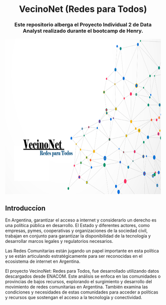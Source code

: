 <center><h1>VecinoNet (Redes para Todos)</h1></center>
<center><h3>Este repositorio alberga el Proyecto Individual 2 de Data Analyst realizado durante el bootcamp de Henry.</h3></center>

<center>

<img src="./images/vecinonet.png" alt="VecinoNet_ENACOM" width="800" height="500"/>

</center>

## Introduccíon
<p>En Argentina, garantizar el acceso a internet y considerarlo un derecho es una política pública en desarrollo. El Estado y diferentes actores, como empresas, pymes, cooperativas y organizaciones de la sociedad civil, trabajan en conjunto para garantizar la disponibilidad de la tecnología y desarrollar marcos legales y regulatorios necesarios.</p>

<p>Las Redes Comunitarias están jugando un papel importante en esta política y se están articulando estratégicamente para ser reconocidas en el ecosistema de internet en Argentina.</p>

<p>El proyecto VecinoNet: Redes para Todos, fue desarrollado utilizando datos descargados desde ENACOM. Este análisis se enfoca en las comunidades o provincias de bajos recursos, explorando el surgimiento y desarrollo del movimiento de redes comunitarias en Argentina. También examina las condiciones y necesidades de estas comunidades para acceder a políticas y recursos que sostengan el acceso a la tecnología y conectividad.</p>







